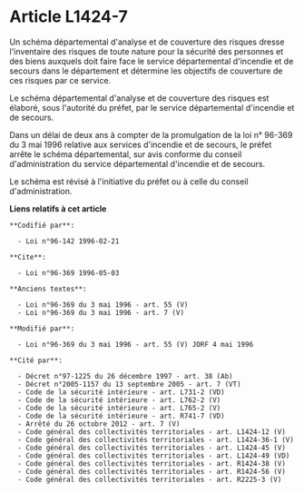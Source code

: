 # Article L1424-7

Un schéma départemental d'analyse et de couverture des risques dresse l'inventaire des risques de toute nature pour la
sécurité des personnes et des biens auxquels doit faire face le service départemental d'incendie et de secours dans le
département et détermine les objectifs de couverture de ces risques par ce service.

Le schéma départemental d'analyse et de couverture des risques est élaboré, sous l'autorité du préfet, par le service
départemental d'incendie et de secours.

Dans un délai de deux ans à compter de la promulgation de la loi n° 96-369 du 3 mai 1996 relative aux services d'incendie et
de secours, le préfet arrête le schéma départemental, sur avis conforme du conseil d'administration du service départemental
d'incendie et de secours.

Le schéma est révisé à l'initiative du préfet ou à celle du conseil d'administration.

**Liens relatifs à cet article**

	**Codifié par**:

	  - Loi n°96-142 1996-02-21

	**Cite**:

	  - Loi n°96-369 1996-05-03

	**Anciens textes**:

	  - Loi n°96-369 du 3 mai 1996 - art. 55 (V)
	  - Loi n°96-369 du 3 mai 1996 - art. 7 (V)

	**Modifié par**:

	  - Loi n°96-369 du 3 mai 1996 - art. 55 (V) JORF 4 mai 1996

	**Cité par**:

	  - Décret n°97-1225 du 26 décembre 1997 - art. 38 (Ab)
	  - Décret n°2005-1157 du 13 septembre 2005 - art. 7 (VT)
	  - Code de la sécurité intérieure - art. L731-2 (VD)
	  - Code de la sécurité intérieure - art. L762-2 (V)
	  - Code de la sécurité intérieure - art. L765-2 (V)
	  - Code de la sécurité intérieure - art. R741-7 (VD)
	  - Arrêté du 26 octobre 2012 - art. 7 (V)
	  - Code général des collectivités territoriales - art. L1424-12 (V)
	  - Code général des collectivités territoriales - art. L1424-36-1 (V)
	  - Code général des collectivités territoriales - art. L1424-45 (V)
	  - Code général des collectivités territoriales - art. L1424-49 (VD)
	  - Code général des collectivités territoriales - art. R1424-38 (V)
	  - Code général des collectivités territoriales - art. R1424-56 (V)
	  - Code général des collectivités territoriales - art. R2225-3 (V)
